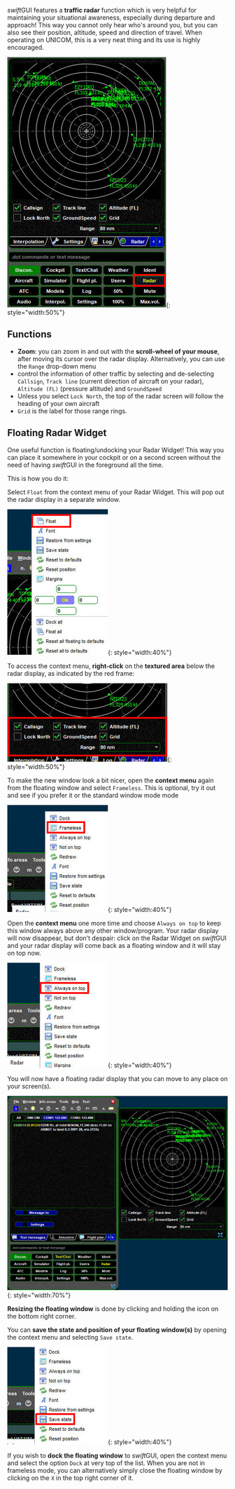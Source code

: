 <!--
    SPDX-FileCopyrightText: Copyright (C) swift Project Community / Contributors
    SPDX-License-Identifier: GFDL-1.3-only
-->

*swift*GUI features a **traffic radar** function which is very helpful for maintaining your situational awareness, especially during departure and approach!
This way you cannot only hear who's around you, but you can also see their position, altitude, speed and direction of travel.
When operating on UNICOM, this is a very neat thing and its use is highly encouraged.

![](./../../img/manual_swiftgui_radar.jpg){: style="width:50%"}

## Functions

* **Zoom**: you can zoom in and out with the **scroll-wheel of your mouse**, after moving its cursor over the radar display. Alternatively, you can use the ``Range`` drop-down menu
* control the information of other traffic by selecting and de-selecting ``Callsign``, ``Track line`` (current direction of aircraft on your radar), ``Altitude (FL)`` (pressure altitude) and ``GroundSpeed``
* Unless you select ``Lock North``, the top of the radar screen will follow the heading of your own aircraft
* ``Grid`` is the label for those range rings.

## Floating Radar Widget
One useful function is floating/undocking your Radar Widget!
This way you can place it somewhere in your cockpit or on a second screen without the need of having *swift*GUI in the foreground all the time.

This is how you do it:

Select ``Float`` from the context menu of your Radar Widget. This will pop out the radar display in a separate window.

![](./../../img/manual_swiftgui_radar_float.jpg){: style="width:40%"}

To access the context menu, **right-click** on the **textured area** below the radar display, as indicated by the red frame:

![](./../../img/manual_swiftgui_radar_clickarea.jpg){: style="width:50%"}

To make the new window look a bit nicer, open the **context menu** again from the floating window and select ``Frameless``.
This is optional, try it out and see if you prefer it or the standard window mode mode

![](./../../img/manual_swiftgui_radar_frameless.jpg){: style="width:40%"}

Open the **context menu** one more time and choose ``Always on top`` to keep this window always above any other window/program.
Your radar display will now disappear, but don't despair: click on the Radar Widget on *swift*GUI and your radar display will come back as a floating window and it will stay on top now.

![](./../../img/manual_swiftgui_radar_alwaysontop.jpg){: style="width:40%"}

You will now have a floating radar display that you can move to any place on your screen(s).

![](./../../img/manual_swiftgui_radar_floatresult.jpg){: style="width:70%"}

**Resizing the floating window** is done by clicking and holding the icon on the bottom right corner.

You can **save the state and position of your floating window(s)** by opening the context menu and selecting ``Save state``.

![](./../../img/manual_swiftgui_radar_savestate.jpg){: style="width:40%"}

If you wish to **dock the floating window** to *swift*GUI, open the context menu and select the option ``Dock`` at very top of the list.
When you are not in frameless mode, you can alternatively simply close the floating window by clicking on the ``X`` in the top right corner of it.
